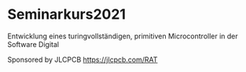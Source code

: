# Seminarkurs2021

  Entwicklung eines turingvollständigen, primitiven Microcontroller in der Software Digital
  
  Sponsored by JLCPCB https://jlcpcb.com/RAT
  
